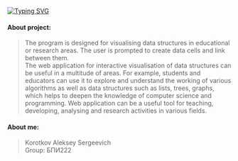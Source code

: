 [![Typing SVG](https://readme-typing-svg.demolab.com?font=Fira+Code&duration=2000&pause=500&multiline=true&random=false&width=550&height=60&lines=Web+Application;Interactive+Visualization+of+Data+Structures)](https://git.io/typing-svg)
#### About project:
> The program is designed for visualising data structures in educational or research areas. The user is prompted to create data cells and link between them.<br>
> The web application for interactive visualisation of data structures can be useful in a multitude of areas. For example, students and educators can use it to explore and understand the working of various algorithms as well as data structures such as lists, trees, graphs, which helps to deepen the knowledge of computer science and programming. Web application can be a useful tool for teaching, developing, analysing and research activities in various fields.
#### About me:
> Korotkov Aleksey Sergeevich<br>
> Group: БПИ222
